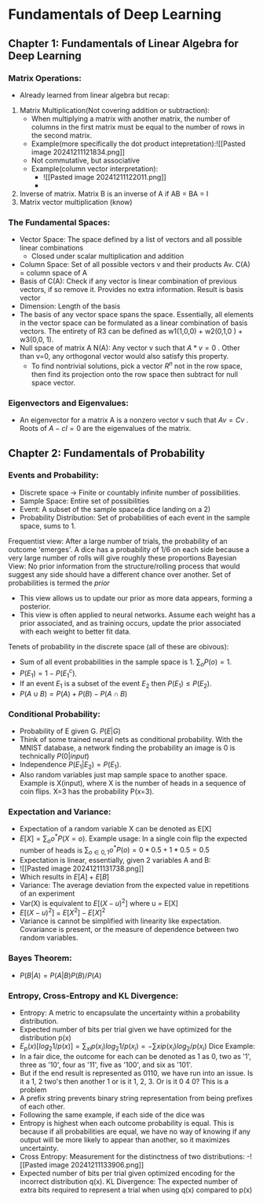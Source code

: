 # Fundamentals of Deep Learning

## Chapter 1: Fundamentals of Linear Algebra for Deep Learning
### Matrix Operations:
- Already learned from linear algebra but recap:
1. Matrix Multiplication(Not covering addition or subtraction):
	- When multiplying a matrix with another matrix, the number of columns in the first matrix must be equal to the number of rows in the second matrix.
	- Example(more specifically the dot product intepretation):![[Pasted image 20241211121834.png]]
	- Not commutative, but associative
	- Example(column vector interpretation):
		- ![[Pasted image 20241211122011.png]]
		- 
2. Inverse of matrix. Matrix B is an inverse of A if AB = BA = I
3. Matrix vector multiplication (know)

### The Fundamental Spaces:
- Vector Space: The space defined by a list of vectors and all possible linear combinations 
	- Closed under scalar multiplication and addition
- Column Space: Set of all possible vectors v and their products Av. C(A) = column space of A
- Basis of C(A): Check if any vector is linear combination of previous vectors, if so remove it. Provides no extra information. Result is basis vector
- Dimension: Length of the basis
- The basis of any vector space spans the space. Essentially, all elements in the vector space can be formulated as a linear combination of basis vectors. The entirety of R3 can be defined as w1(1,0,0) + w2(0,1,0 ) + w3(0,0, 1). 
- Null space of matrix A N(A): Any vector v such that $A*v=0$ . Other than v=0, any orthogonal vector would also satisfy this property.
	- To find nontrivial solutions, pick a vector $R^n$ not in the row space, then find its projection onto the row space then subtract for null space vector. 

### Eigenvectors and Eigenvalues:
- An eigenvector for a matrix A is a nonzero vector v such that $Av=Cv$ . Roots of $A-cI = 0$ are the eigenvalues of the matrix.   

## Chapter 2: Fundamentals of Probability

### Events and Probability:
- Discrete space -> Finite or countably infinite number of possibilities.
- Sample Space: Entire set of possibilities
- Event: A subset of the sample space(a dice landing on a 2)
- Probability Distribution: Set of probabilities of each event in the sample space, sums to 1.

Frequentist view: After a large number of trials, the probability of an outcome 'emerges'. A dice has a probability of 1/6 on each side because a very large number of rolls will give roughly these proportions
Bayesian View: No prior information from the structure/rolling process that would suggest any side should have a different chance over another. Set of probabilities is termed the *prior* 
- This view allows us to update our prior as more data appears, forming a posterior. 
- This view is often applied to neural networks. Assume each weight has a prior associated, and as training occurs, update the prior associated with each weight to better fit data.

Tenets of probability in the discrete space (all of these are obivous):
- Sum of all event probabilities in the sample space is 1. $∑_o P (o) = 1$.
- $P(E_1)= 1 -P(E_1^c)$. 
- If an event $E_1$ is a subset of the event $E_2$ then $P(E_1) ≤ P(E_2)$. 
- $P(A ∪ B) = P(A) + P(B) − P(A ∩ B)$ 

### Conditional Probability:
- Probability of E given G. $P(E | G)$
- Think of some trained neural nets as conditional probability. With the MNIST database, a network finding the probability an image is 0 is technically $P(0|input)$
- Independence $P(E_1|E_2) = P(E_1)$. 
- Also random variables just map sample space to another space. Example is X(input), where X is the number of heads in a sequence of coin flips. X=3 has the probability P(x=3). 

### Expectation and Variance:
- Expectation of a random variable X can be denoted as E[X]
- $E[X] = ∑_o o^*P (X = o).$
Example usage: In a single coin flip the expected number of heads is $∑_{o∈{0,1}} o^*P (o) = 0*0. 5 + 1*0. 5 = 0. 5$
- Expectation is linear, essentially, given 2 variables A and B:
- ![[Pasted image 20241211131738.png]]
- Which results in $E[A] + E[B]$
- Variance: The average deviation from the expected value in repetitions of an experiment
- Var(X) is equivalent to $E[(X-u)^2]$ where u = E[X]
-  $E[(X-u)^2]$ = $E[X^2] - E[X]^2$
- Variance is cannot be simplified with linearity like expectation. Covariance is present, or the measure of dependence between two random variables. 
### Bayes Theorem:
- $P (B|A) = {P(A|B)P(B)}/P(A)$

### Entropy, Cross-Entropy and KL Divergence:
- Entropy: A metric to encapsulate the uncertainty within a probability distribution.
- Expected number of bits per trial given we have optimized for the distribution p(x)
- $E_p(x) [log_2 1 / p(x) ] = ∑_{xi} p (x_i) log_2 1 / p(x_i) = −∑xi p (x_i) log_2 /p (x_i)$
Dice Example: 
- In a fair dice, the outcome for each can be denoted as 1 as 0, two as '1', three as '10', four as '11', five as '100', and six as '101'. 
- But if the end result is represented as 0110, we have run into an issue. Is it a 1, 2 two's then another 1 or is it 1, 2, 3. Or is it 0 4 0? This is a problem
- A prefix string prevents binary string representation from being prefixes of each other.
- Following the same example, if each side of the dice was 
- Entropy is highest when each outcome probability is equal. This is because if all probabilities are equal, we have no way of knowing if any output will be more likely to appear than another, so it maximizes uncertainty. 
- Cross Entropy: Measurement for the distinctness of two distributions:
-![[Pasted image 20241211133906.png]]
- Expected number of bits per trial given optimized encoding for the incorrect distribution q(x).
KL Divergence: The expected number of extra bits required to represent a trial when using q(x) compared to p(x)